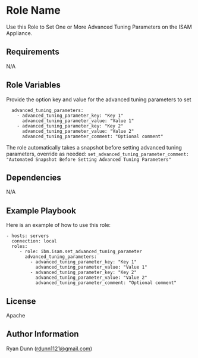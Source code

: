 Role Name
=========

Use this Role to Set One or More Advanced Tuning Parameters on the ISAM Appliance.

Requirements
------------
N/A

Role Variables
--------------

Provide the option key and value for the advanced tuning parameters to set
```
  advanced_tuning_parameters:
    - advanced_tuning_parameter_key: "Key 1"
      advanced_tuning_parameter_value: "Value 1"
    - advanced_tuning_parameter_key: "Key 2"
      advanced_tuning_parameter_value: "Value 2"
      advanced_tuning_parameter_comment: "Optional comment"
```

The role automatically takes a snapshot before setting advanced tuning parameters, override as needed:
`set_advanced_tuning_parameter_comment: "Automated Snapshot Before Setting Advanced Tuning Parameters"`

Dependencies
------------
N/A

Example Playbook
----------------

Here is an example of how to use this role:

    - hosts: servers
      connection: local
      roles:
         - role: ibm.isam.set_advanced_tuning_parameter
           advanced_tuning_parameters:
             - advanced_tuning_parameter_key: "Key 1"
               advanced_tuning_parameter_value: "Value 1"
             - advanced_tuning_parameter_key: "Key 2"
               advanced_tuning_parameter_value: "Value 2"
               advanced_tuning_parameter_comment: "Optional comment"

License
-------

Apache

Author Information
------------------

Ryan Dunn (rdunn1121@gmail.com)
